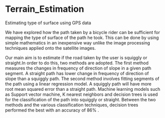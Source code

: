 # Terrain_Estimation
Estimating type of surface using GPS data
 
 We have explored how the path taken by a bicycle rider can be sufficient for mapping the type of surface of the path he took. 
 This can be done by using simple mathematics in an inexpensive way unlike the image processing techniques applied onto the 
 satellite images.

Our main aim is to estimate if the road taken by the user is squiggly or straight.In order to do this, two methods are adopted. The first method measures the changes in frequency of direction of slope in a given path segment. A straight path has lower change in frequency of direction of slope than a squiggly path. The second method involves fitting segments of the path using a linear regression model. A squiggly path will have more root mean squared error than a straight path. Machine learning models such as Support vector machine, K nearest neighbors and decision trees is used for the classification of the path into squiggly or straight. Between the two methods and the various classification techniques, decision trees performed the best with an accuracy of 86% .  
